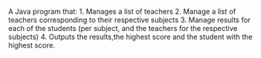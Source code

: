 A Java program that:
        1. Manages a list of teachers
        2. Manage a list of teachers corresponding to their respective subjects
        3. Manage results for each of the students (per subject, and the teachers for the respective subjects)
        4. Outputs the results,the highest score and the student with the highest score.
        